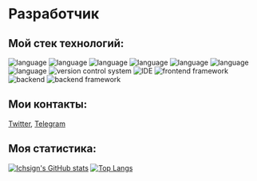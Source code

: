 
# Разработчик

## Мой стек технологий: 
![language](https://img.shields.io/badge/JavaScript-informational?style=for-the-badge&logo=Python&logoColor=white&color=0D1017)
![language](https://img.shields.io/badge/JavaScript-informational?style=for-the-badge&logo=JavaScript&logoColor=white&color=0D1017)
![language](https://img.shields.io/badge/TypeScript-informational?style=for-the-badge&logo=TypeScript&logoColor=white&color=0D1017)
![language](https://img.shields.io/badge/HTML-informational?style=for-the-badge&logo=HTML5&logoColor=white&color=0D1017)
![language](https://img.shields.io/badge/CSS-informational?style=for-the-badge&logo=CSS3&logoColor=white&color=0D1017)
![language](https://img.shields.io/badge/WebPack-informational?style=for-the-badge&logo=Webpack&logoColor=white&color=0D1017)
![language](https://img.shields.io/badge/Java-informational?style=for-the-badge&logo=Java&logoColor=white&color=0D1017)
![version control system](https://img.shields.io/badge/GIT-informational?style=for-the-badge&logo=Git&logoColor=white&color=0D1017)
![IDE](https://img.shields.io/badge/WebStorm-informational?style=for-the-badge&logo=Webstorm&logoColor=white&color=0D1017)
![frontend framework](https://img.shields.io/badge/React-informational?style=for-the-badge&logo=React&logoColor=white&color=0D1017)
![backend](https://img.shields.io/badge/node.js-informational?style=for-the-badge&logo=node.js&logoColor=white&color=0D1017)
![backend framework](https://img.shields.io/badge/express-informational?style=for-the-badge&logo=express&logoColor=white&color=0D1017)

<!-- Contacts -->

## Мои контакты: 
[Twitter][1], [Telegram][2]

<!-- Links to my social media accounts -->

[1]: https://twitter.com/chingisdev
[2]: https://t.me/chingisdev

<!-- DashBoards -->

## Моя статистика: 
[![Ichsign's GitHub stats](https://github-readme-stats.vercel.app/api?username=chingisdev&show_icons=true&bg_color=0D1017&title_color=FFFFFF&text_color=FFFFFF&border_color=0D1017&icon_color=FFFFFF)](https://github.com/anuraghazra/github-readme-stats)
[![Top Langs](https://github-readme-stats.vercel.app/api/top-langs/?username=chingisdev&show_icons=true&bg_color=0D1017&title_color=FFFFFF&text_color=FFFFFF&border_color=0D1017&icon_color=FFFFFF&layout=compact)](https://github.com/anuraghazra/github-readme-stats)
